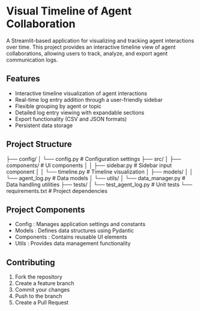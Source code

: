 # Visual Timeline of Agent Collaboration

A Streamlit-based application for visualizing and tracking agent interactions over time. This project provides an interactive timeline view of agent collaborations, allowing users to track, analyze, and export agent communication logs.

## Features

- Interactive timeline visualization of agent interactions
- Real-time log entry addition through a user-friendly sidebar
- Flexible grouping by agent or topic
- Detailed log entry viewing with expandable sections
- Export functionality (CSV and JSON formats)
- Persistent data storage

## Project Structure
├── config/
│   └── config.py         # Configuration settings
├── src/
│   ├── components/       # UI components
│   │   ├── sidebar.py    # Sidebar input component
│   │   └── timeline.py   # Timeline visualization
│   ├── models/
│   │   └── agent_log.py  # Data models
│   └── utils/
│       └── data_manager.py # Data handling utilities
├── tests/
│   └── test_agent_log.py # Unit tests
└── requirements.txt      # Project dependencies

## Project Components
- Config : Manages application settings and constants
- Models : Defines data structures using Pydantic
- Components : Contains reusable UI elements
- Utils : Provides data management functionality

## Contributing
1. Fork the repository
2. Create a feature branch
3. Commit your changes
4. Push to the branch
5. Create a Pull Request